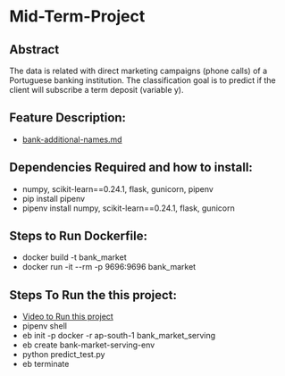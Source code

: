 # Mid-Term-Project

## Abstract
The data is related with direct marketing campaigns (phone calls) of a Portuguese banking institution. The classification goal is to predict if the client will subscribe a term deposit (variable y).

## Feature Description:
* [bank-additional-names.md](bank-additional-names.md)

## Dependencies Required and how to install:
* numpy, scikit-learn==0.24.1, flask, gunicorn, pipenv
* pip install pipenv
* pipenv install numpy, scikit-learn==0.24.1, flask, gunicorn

## Steps to Run Dockerfile:
* docker build -t bank_market
* docker run -it --rm -p 9696:9696 bank_market

## Steps To Run the this project:
* [Video to Run this project](2021_11_02_213154.mp4)
* pipenv shell
* eb init -p docker -r ap-south-1 bank_market_serving
* eb create bank-market-serving-env
* python predict_test.py
* eb terminate
